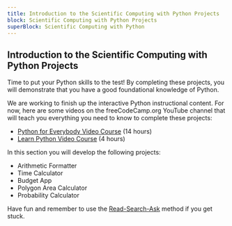 ```yaml
---
title: Introduction to the Scientific Computing with Python Projects
block: Scientific Computing with Python Projects
superBlock: Scientific Computing with Python
---
```

## Introduction to the Scientific Computing with Python Projects

Time to put your Python skills to the test! By completing these projects, you will demonstrate that you have a good foundational knowledge of Python.

We are working to finish up the interactive Python instructional content. For now, here are some videos on the freeCodeCamp.org YouTube channel that will teach you everything you need to know to complete these projects:
 * [Python for Everybody Video Course](https://www.freecodecamp.org/news/python-for-everybody/) (14 hours)
 * [Learn Python Video Course](https://www.freecodecamp.org/news/learn-python-basics-in-depth-video-course/) (4 hours)

In this section you will develop the following projects:
 * Arithmetic Formatter
 * Time Calculator
 * Budget App
 * Polygon Area Calculator
 * Probability Calculator

Have fun and remember to use the [Read-Search-Ask](https://forum.freecodecamp.org/t/how-to-get-help-when-you-are-stuck-coding/19514) method if you get stuck.
